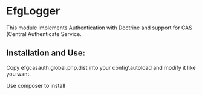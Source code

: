 EfgLogger
===============

This module implements Authentication with Doctrine and support for CAS (Central Authenticate Service.

Installation and Use:
---------------------

Copy efgcasauth.global.php.dist into your config\autoload and modify it like you want.

Use composer to install 
